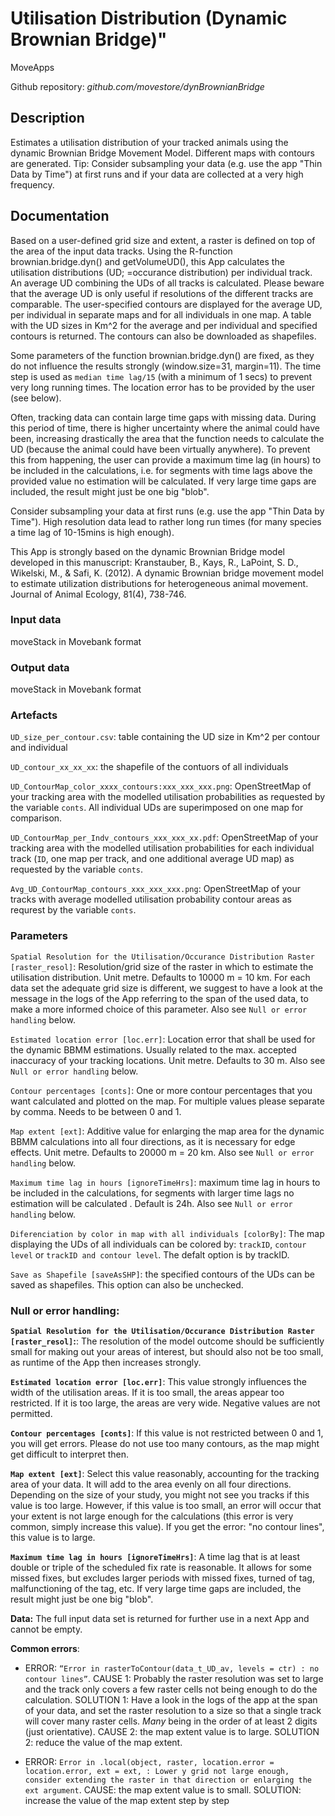 # Utilisation Distribution (Dynamic Brownian Bridge)"
MoveApps

Github repository: *github.com/movestore/dynBrownianBridge*

## Description
Estimates a utilisation distribution of your tracked animals using the dynamic Brownian Bridge Movement Model. Different maps with contours are generated. Tip: Consider subsampling your data (e.g. use the app "Thin Data by Time") at first runs and if your data are collected at a very high frequency.

## Documentation
Based on a user-defined grid size and extent, a raster is defined on top of the area of the input data tracks. Using the R-function brownian.bridge.dyn() and getVolumeUD(), this App calculates the utilisation distributions (UD; =occurance distribution) per individual track. An average UD combining the UDs of all tracks is calculated. Please beware that the average UD is only useful if resolutions of the different tracks are comparable. The user-specified contours are displayed for the average UD, per individual in separate maps and for all individuals in one map. A table with the UD sizes in Km^2 for the average and per individual and specified contours is returned. The contours can also be downloaded as shapefiles. 

Some parameters of the function brownian.bridge.dyn() are fixed, as they do not influence the results strongly (window.size=31, margin=11). The time step is used as `median time lag/15` (with a minimum of 1 secs) to prevent very long running times. The location error has to be provided by the user (see below).

Often, tracking data can contain large time gaps with missing data. During this period of time, there is higher uncertainty where the animal could have been, increasing drastically the area that the function needs to calculate the UD (because the animal could have been virtually anywhere). To prevent this from happening, the user can provide a maximum time lag (in hours) to be included in the calculations, i.e. for segments with time lags above the provided value no estimation will be calculated. If very large time gaps are included, the result might just be one big "blob".

Consider subsampling your data at first runs (e.g. use the app "Thin Data by Time"). High resolution data lead to rather long run times (for many species a time lag of 10-15mins is high enough).

This App is strongly based on the dynamic Brownian Bridge model developed in this manuscript: Kranstauber, B., Kays, R., LaPoint, S. D., Wikelski, M., & Safi, K. (2012). A dynamic Brownian bridge movement model to estimate utilization distributions for heterogeneous animal movement. Journal of Animal Ecology, 81(4), 738-746.

### Input data
moveStack in Movebank format

### Output data
moveStack in Movebank format

### Artefacts
`UD_size_per_contour.csv`: table containing the UD size in Km^2 per contour and individual

`UD_contour_xx_xx_xx`: the shapefile of the contuors of all individuals

`UD_ContourMap_color_xxxx_contours:xxx_xxx_xxx.png`: OpenStreetMap of your tracking area with the modelled utilisation probabilities as requested by the variable `conts`. All individual UDs are superimposed on one map for comparison.

`UD_ContourMap_per_Indv_contours_xxx_xxx_xx.pdf`: OpenStreetMap of your tracking area with the modelled utilisation probabilities for each individual track (`ID`, one map per track, and one additional average UD map) as requested by the variable `conts`.

`Avg_UD_ContourMap_contours_xxx_xxx_xxx.png`: OpenStreetMap of your tracks with average modelled utilisation probability contour areas as requrest by the variable `conts`.

### Parameters 
`Spatial Resolution for the Utilisation/Occurance Distribution Raster [raster_resol]`: Resolution/grid size of the raster in which to estimate the utilisation distribution. Unit metre. Defaults to 10000 m = 10 km. For each data set the adequate grid size is different, we suggest to have a look at the message in the logs of the App referring to the span of the used data, to make a more informed choice of this parameter. Also see `Null or error handling` below.

`Estimated location error [loc.err]`: Location error that shall be used for the dynamic BBMM estimations. Usually related to the max. accepted inaccuracy of your tracking locations. Unit metre. Defaults to 30 m.  Also see `Null or error handling` below.

`Contour percentages [conts]`: One or more contour percentages that you want calculated and plotted on the map. For multiple values please separate by comma. Needs to be between 0 and 1.

`Map extent [ext]`: Additive value for enlarging the map area for the dynamic BBMM calculations into all four directions, as it is necessary for edge effects. Unit metre. Defaults to 20000 m = 20 km. Also see `Null or error handling` below.

`Maximum time lag in hours [ignoreTimeHrs]`: maximum time lag in hours to be included in the calculations, for segments with larger time lags no estimation will be calculated . Default is 24h. Also see `Null or error handling` below.

`Diferenciation by color in map with all individuals [colorBy]`: The map displaying the UDs of all individuals can be colored by: `trackID`, `contour level` or  `trackID and contour level`. The defalt option is by trackID.

`Save as Shapefile [saveAsSHP]`: the specified contours of the UDs can be saved as shapefiles. This option can also be unchecked.

### Null or error handling:
**`Spatial Resolution for the Utilisation/Occurance Distribution Raster [raster_resol]`:**: The resolution of the model outcome should be sufficiently small for making out your areas of interest, but should also not be too small, as runtime of the App then increases strongly.

**`Estimated location error [loc.err]`**: This value strongly influences the width of the utilisation areas. If it is too small, the areas appear too restricted. If it is too large, the areas are very wide. Negative values are not permitted.

**`Contour percentages [conts]`**: If this value is not restricted between 0 and 1, you will get errors. Please do not use too many contours, as the map might get difficult to interpret then.

**`Map extent [ext]`**: Select this value reasonably, accounting for the tracking area of your data. It will add to the area evenly on all four directions. Depending on the size of your study, you might not see you tracks if this value is too large. However, if this value is too small, an error will occur that your extent is not large enough for the calculations (this error is very common, simply increase this value). If you get the error: "no contour lines", this value is to large.

**`Maximum time lag in hours [ignoreTimeHrs]`**: A time lag that is at least double or triple of the scheduled fix rate is reasonable. It allows for some missed fixes, but excludes larger periods with missed fixes, turned of tag, malfunctioning of the tag, etc. If very large time gaps are included, the result might just be one big "blob".

**Data:** The full input data set is returned for further use in a next App and cannot be empty.

**Common errors**: 

- ERROR: `“Error in rasterToContour(data_t_UD_av, levels = ctr) : no contour lines”`. CAUSE 1: Probably the raster resolution was set to large and the track only covers a few raster cells not being enough to do the calculation. SOLUTION 1: Have a look in the logs of the app at the span of your data, and set the raster resolution to a size so that a single track will cover many raster cells. *Many* being in the order of at least 2 digits (just orientative). CAUSE 2: the map extent value is to large. SOLUTION 2: reduce the value of the map extent.

- ERROR: `Error in .local(object, raster, location.error = location.error, ext = ext, : Lower y grid not large enough, consider extending the raster in that direction or enlarging the ext argument`. CAUSE: the map extent value is to small. SOLUTION: increase the value of the map extent step by step

